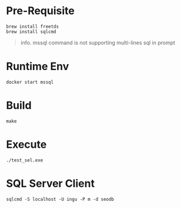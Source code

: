 # Pre-Requisite
```
brew install freetds
brew install sqlcmd
```

> info. mssql command is not supporting multi-lines sql in prompt 

# Runtime Env
```
docker start mssql
```

# Build
```
make
```

# Execute
```
./test_sel.exe 
```

# SQL Server Client
```
sqlcmd -S localhost -U ingu -P m -d seodb
```
